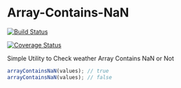 # Array-Contains-NaN

[![Build Status](https://travis-ci.org/al-chaudhari/array-contains-nan.svg?branch=master)](https://travis-ci.org/al-chaudhari/array-contains-nan)

[![Coverage Status](https://coveralls.io/repos/github/al-chaudhari/array-contains-nan/badge.svg?branch=master)](https://coveralls.io/github/al-chaudhari/array-contains-nan?branch=master)

Simple Utility to Check weather Array Contains NaN or Not

```javascript
arrayContainsNaN(values); // true
arrayContainsNaN(values); // false
```
